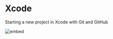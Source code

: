 # Xcode

Starting a new project in Xcode with Git and GitHub

![embed](https://player.vimeo.com/video/161756276)
